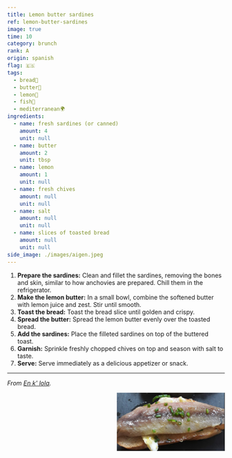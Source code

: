 ```yaml
---
title: Lemon butter sardines
ref: lemon-butter-sardines
image: true
time: 10
category: brunch
rank: A
origin: spanish
flag: 🇪🇸
tags:
  - bread🥖
  - butter🧈
  - lemon🍋
  - fish🦈
  - mediterranean🌍
ingredients:
  - name: fresh sardines (or canned)
    amount: 4
    unit: null
  - name: butter
    amount: 2
    unit: tbsp
  - name: lemon
    amount: 1
    unit: null
  - name: fresh chives
    amount: null
    unit: null
  - name: salt
    amount: null
    unit: null
  - name: slices of toasted bread
    amount: null
    unit: null
side_image: ./images/aigen.jpeg
---
```


1. **Prepare the sardines:** Clean and fillet the sardines, removing the bones and skin, similar to how anchovies are prepared. Chill them in the refrigerator.
2. **Make the lemon butter:** In a small bowl, combine the softened butter with lemon juice and zest. Stir until smooth.
3. **Toast the bread:** Toast the bread slice until golden and crispy.
4. **Spread the butter:** Spread the lemon butter evenly over the toasted bread.
5. **Add the sardines:** Place the filleted sardines on top of the buttered toast.
6. **Garnish:** Sprinkle freshly chopped chives on top and season with salt to taste.
7. **Serve:** Serve immediately as a delicious appetizer or snack.
---

_From [En k' lola](https://maps.app.goo.gl/cjGVcjpy3enL2CSr9)._

<img src="images/lemon_butter_sardines.png" style="width:250px; float:right;"/>